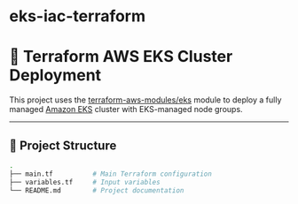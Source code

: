 # eks-iac-terraform

# 🚀 Terraform AWS EKS Cluster Deployment

This project uses the [terraform-aws-modules/eks](https://github.com/terraform-aws-modules/terraform-aws-eks) module to deploy a fully managed [Amazon EKS](https://aws.amazon.com/eks/) cluster with EKS-managed node groups.

---

## 📁 Project Structure

```bash
.
├── main.tf          # Main Terraform configuration
├── variables.tf     # Input variables
└── README.md        # Project documentation

